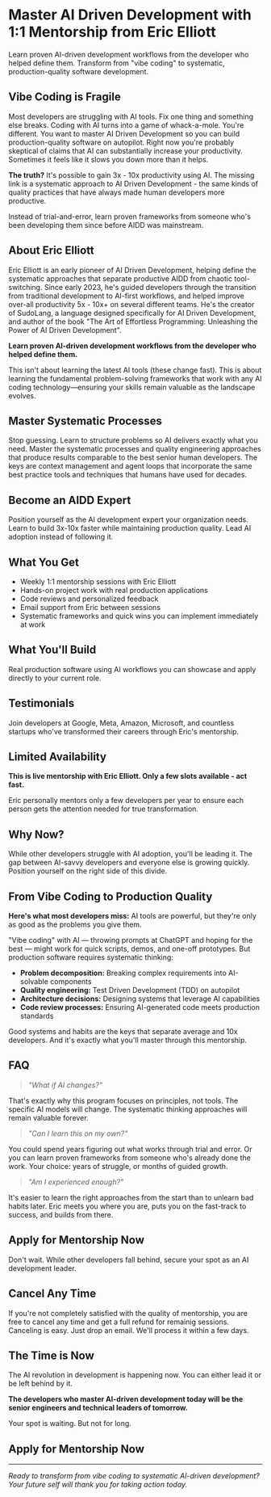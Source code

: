 # Master AI Driven Development with 1:1 Mentorship from Eric Elliott

Learn proven AI-driven development workflows from the developer who helped define them. Transform from "vibe coding" to systematic, production-quality software development.

## Vibe Coding is Fragile

Most developers are struggling with AI tools. Fix one thing and something else breaks. Coding with AI turns into a game of whack-a-mole. You're different. You want to master AI Driven Development so you can build production-quality software on autopilot. Right now you're probably skeptical of claims that AI can substantially increase your productivity. Sometimes it feels like it slows you down more than it helps.

**The truth?** It's possible to gain 3x - 10x productivity using AI. The missing link is a systematic approach to AI Driven Development - the same kinds of quality practices that have always made human developers more productive.

Instead of trial-and-error, learn proven frameworks from someone who's been developing them since before AIDD was mainstream.

## About Eric Elliott

Eric Elliott is an early pioneer of AI Driven Development, helping define the systematic approaches that separate productive AIDD from chaotic tool-switching. Since early 2023, he's guided developers through the transition from traditional development to AI-first workflows, and helped improve over-all productivity 5x - 10x+ on several different teams. He's the creator of SudoLang, a language designed specifically for AI Driven Development, and author of the book "The Art of Effortless Programming: Unleashing the Power of AI Driven Development".

**Learn proven AI-driven development workflows from the developer who helped define them.**

This isn't about learning the latest AI tools (these change fast). This is about learning the fundamental problem-solving frameworks that work with any AI coding technology—ensuring your skills remain valuable as the landscape evolves.

## Master Systematic Processes

Stop guessing. Learn to structure problems so AI delivers exactly what you need. Master the systematic processes and quality engineering approaches that produce results comparable to the best senior human developers. The keys are context management and agent loops that incorporate the same best practice tools and techniques that humans have used for decades. 

## Become an AIDD Expert

Position yourself as the AI development expert your organization needs. Learn to build 3x-10x faster while maintaining production quality. Lead AI adoption instead of following it.

## What You Get

- Weekly 1:1 mentorship sessions with Eric Elliott
- Hands-on project work with real production applications
- Code reviews and personalized feedback
- Email support from Eric between sessions
- Systematic frameworks and quick wins you can implement immediately at work

## What You'll Build

Real production software using AI workflows you can showcase and apply directly to your current role.


## Testimonials



Join developers at Google, Meta, Amazon, Microsoft, and countless startups who've transformed their careers through Eric's mentorship.

## Limited Availability

**This is live mentorship with Eric Elliott. Only a few slots available - act fast.**

Eric personally mentors only a few developers per year to ensure each person gets the attention needed for true transformation.

## Why Now?

While other developers struggle with AI adoption, you'll be leading it. The gap between AI-savvy developers and everyone else is growing quickly. Position yourself on the right side of this divide.

## From Vibe Coding to Production Quality

**Here's what most developers miss:** AI tools are powerful, but they're only as good as the problems you give them. 

"Vibe coding" with AI — throwing prompts at ChatGPT and hoping for the best — might work for quick scripts, demos, and one-off prototypes. But production software requires systematic thinking:

- **Problem decomposition:** Breaking complex requirements into AI-solvable components
- **Quality engineering:** Test Driven Development (TDD) on autopilot
- **Architecture decisions:** Designing systems that leverage AI capabilities
- **Code review processes:** Ensuring AI-generated code meets production standards

Good systems and habits are the keys that separate average and 10x developers. And it's exactly what you'll master through this mentorship.

## FAQ

> *"What if AI changes?"*

That's exactly why this program focuses on principles, not tools. The specific AI models will change. The systematic thinking approaches will remain valuable forever.

> *"Can I learn this on my own?"*

You could spend years figuring out what works through trial and error. Or you can learn proven frameworks from someone who's already done the work. Your choice: years of struggle, or months of guided growth.

> *"Am I experienced enough?"*

It's easier to learn the right approaches from the start than to unlearn bad habits later. Eric meets you where you are, puts you on the fast-track to success, and builds from there.

## Apply for Mentorship Now

Don't wait. While other developers fall behind, secure your spot as an AI development leader.

## Cancel Any Time

If you're not completely satisfied with the quality of mentorship, you are free to cancel any time and get a full refund for remainig sessions. Canceling is easy. Just drop an email. We'll process it within a few days.

## The Time is Now

The AI revolution in development is happening now. You can either lead it or be left behind by it.

**The developers who master AI-driven development today will be the senior engineers and technical leaders of tomorrow.**

Your spot is waiting. But not for long.

## Apply for Mentorship Now

---

*Ready to transform from vibe coding to systematic AI-driven development? Your future self will thank you for taking action today.*
